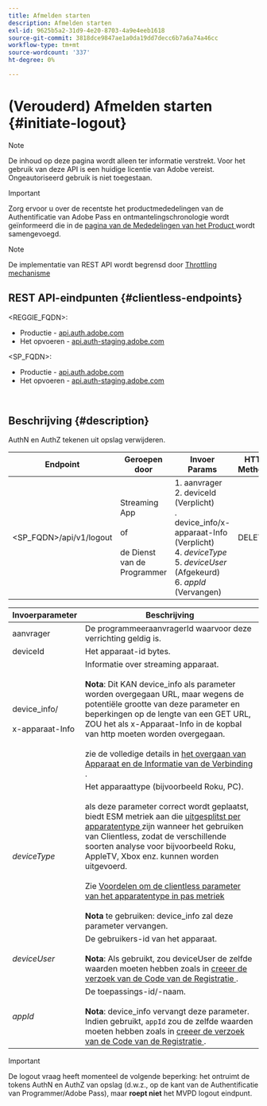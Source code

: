 ```yaml
---
title: Afmelden starten
description: Afmelden starten
exl-id: 9625b5a2-31d9-4e20-8703-4a9e4eeb1618
source-git-commit: 3818dce9847ae1a0da19dd7decc6b7a6a74a46cc
workflow-type: tm+mt
source-wordcount: '337'
ht-degree: 0%

---
```


# (Verouderd) Afmelden starten {#initiate-logout}

>[!NOTE]
>
>De inhoud op deze pagina wordt alleen ter informatie verstrekt. Voor het gebruik van deze API is een huidige licentie van Adobe vereist. Ongeautoriseerd gebruik is niet toegestaan.

>[!IMPORTANT]
>
> Zorg ervoor u over de recentste het productmededelingen van de Authentificatie van Adobe Pass en ontmantelingschronologie wordt geïnformeerd die in de [ pagina van de Mededelingen van het Product ](/help/authentication/product-announcements.md) wordt samengevoegd.

>[!NOTE]
>
> De implementatie van REST API wordt begrensd door [ Throttling mechanisme ](/help/authentication/integration-guide-programmers/throttling-mechanism.md)

## REST API-eindpunten {#clientless-endpoints}

&lt;REGGIE_FQDN>:

* Productie - [ api.auth.adobe.com ](http://api.auth.adobe.com/)
* Het opvoeren - [ api.auth-staging.adobe.com ](http://api.auth-staging.adobe.com/)

&lt;SP_FQDN>:

* Productie - [ api.auth.adobe.com ](http://api.auth.adobe.com/)
* Het opvoeren - [ api.auth-staging.adobe.com ](http://api.auth-staging.adobe.com/)

</br>

## Beschrijving {#description}

AuthN en AuthZ tekenen uit opslag verwijderen.


| Endpoint | Geroepen </br> door | Invoer   </br> Params | HTTP </br> Methode | Antwoord | HTTP-respons </br> |
| --- | --- | --- | --- | --- | --- |
| &lt;SP_FQDN>/api/v1/logout | Streaming App </br></br> of </br></br> de Dienst van de Programmer | 1. aanvrager </br> 2.  deviceId (Verplicht) </br> .  device_info/x-apparaat-Info (Verplicht) </br> 4.  _deviceType_</br> 5.  _deviceUser_ (Afgekeurd) </br> 6.  _appId_ (Vervangen) | DELETE | Geen | 204 |


| Invoerparameter | Beschrijving |
|-------------------------------------|---------------------------------------------------------------------------------------------------------------------------------------------------------------------------------------------------------------------------------------------------------------------------------------------------------------------------------------------------------------------------------------------------------------------------------------------------------------------------------------------------------------------------------------------------------------------------------------------------------------------------------------------------------------------|
| aanvrager | De programmeeraanvragerId waarvoor deze verrichting geldig is. |
| deviceId | Het apparaat-id bytes. |
| device_info/</br></br> x-apparaat-Info | Informatie over streaming apparaat.</br></br>**Nota**: Dit KAN device_info als parameter worden overgegaan URL, maar wegens de potentiële grootte van deze parameter en beperkingen op de lengte van een GET URL, ZOU het als x-Apparaat-Info in de kopbal van http moeten worden overgegaan. </br></br> zie de volledige details in [ het overgaan van Apparaat en de Informatie van de Verbinding ](/help/authentication/integration-guide-programmers/legacy/client-information/passing-client-information-device-connection-and-application.md). |
| _deviceType_ | Het apparaattype (bijvoorbeeld Roku, PC).</br></br> als deze parameter correct wordt geplaatst, biedt ESM metriek aan die [ uitgesplitst per apparatentype ](/help/authentication/integration-guide-programmers/features-premium/esm/entitlement-service-monitoring-overview.md#clientless_device_type) zijn wanneer het gebruiken van Clientless, zodat de verschillende soorten analyse voor bijvoorbeeld Roku, AppleTV, Xbox enz. kunnen worden uitgevoerd.</br></br> Zie [ Voordelen om de clientless parameter van het apparatentype in pas metriek ](/help/authentication/integration-guide-programmers/legacy/notes-technical/benefits-of-using-the-clientless-devicetype-parameter-in-pass-metrics.md)</br></br>**Nota** te gebruiken: device_info zal deze parameter vervangen. |
| _deviceUser_ | De gebruikers-id van het apparaat.</br></br>**Nota**: Als gebruikt, zou deviceUser de zelfde waarden moeten hebben zoals in [ creeer de verzoek van de Code van de Registratie ](/help/authentication/integration-guide-programmers/legacy/rest-api-v1/apis/registration-code-request.md). |
| _appId_ | De toepassings-id/-naam. </br></br>**Nota**: device_info vervangt deze parameter. Indien gebruikt, `appId` zou de zelfde waarden moeten hebben zoals in [ creeer de verzoek van de Code van de Registratie ](/help/authentication/integration-guide-programmers/legacy/rest-api-v1/apis/registration-code-request.md). |

>[!IMPORTANT]
> 
>De logout vraag heeft momenteel de volgende beperking: het ontruimt de tokens AuthN en AuthZ van opslag (d.w.z., op de kant van de Authentificatie van Programmer/Adobe Pass), maar **roept niet** het MVPD logout eindpunt.
